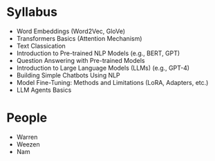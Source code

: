 # Syllabus

- Word Embeddings (Word2Vec, GloVe) 
- Transformers Basics (Attention Mechanism) 
- Text Classication 
- Introduction to Pre-trained NLP Models (e.g., BERT, GPT) 
- Question Answering with Pre-trained Models 
- Introduction to Large Language Models (LLMs) (e.g., GPT-4) 
- Building Simple Chatbots Using NLP 
- Model Fine-Tuning: Methods and Limitations (LoRA, Adapters, etc.) 
- LLM Agents Basics

# People

- Warren
- Weezen
- Nam
